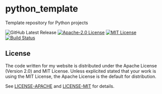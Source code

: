 # python_template
Template repository for Python projects

![GitHub Latest Release][version-badge]
[![Apache-2.0 License][apache-badge]][apache-url]
[![MIT License][mit-badge]][mit-url]
[![Build Status][status-badge]][status-url]

[rust-badge]: https://img.shields.io/badge/rust-%23000000.svg?style=for-the-badge&logo=rust&logoColor=white

[version-badge]: https://img.shields.io/github/v/release/austinlake04/python_template?logo=github

[apache-badge]: https://img.shields.io/badge/license-Apache--2.0-blue.svg
[apache-url]: https://github.com/austinlake04/python_template/blob/main/LICENSE-APACHE

[mit-badge]: https://img.shields.io/badge/license-MIT-blue.svg
[mit-url]: https://github.com/austinlake04/python_template/blob/main/LICENSE-MIT

[status-badge]: https://github.com/austinlake04/python_template/actions/workflows/ci.yaml/badge.svg?branch=main?event=pull_request
[status-url]: https://github.com/austinlake04/python_template/actions

## License
The code written for my website is distributed under the Apache License (Version 2.0) and MIT License. Unless explicited stated that your work is using the MIT License, the Apache License is the default for distribution.

See [LICENSE-APACHE](https://github.com/austinlake04/python_template/blob/main/LICENSE-APACHE) and [LICENSE-MIT](https://github.com/austinlake04/python_template/blob/main/LICENSE-MIT) for details.
